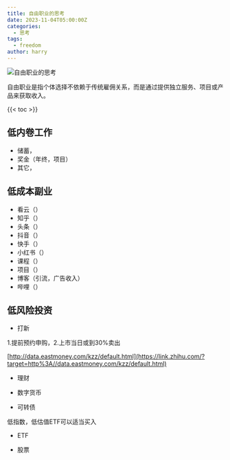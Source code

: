```yaml
---
title: 自由职业的思考
date: 2023-11-04T05:00:00Z
categories:
  - 思考
tags:
  - freedom
author: harry
---
```


<img src="https://pic.imgdb.cn/item/656f2e61c458853aef840081.jpg" alt="自由职业的思考">


自由职业是指个体选择不依赖于传统雇佣关系，而是通过提供独立服务、项目或产品来获取收入。

<!--more-->
{{< toc >}}

## 低内卷工作

- 储蓄，
- 奖金（年终，项目）
- 其它，

## 低成本副业

- 看云（）
- 知乎（）
- 头条（）
- 抖音（）
- 快手（）
- 小红书（）
- 课程（）
- 项目（）
- 博客（引流，广告收入）
- 哔哩（）

## 低风险投资

- 打新

1.提前预约申购，2.上市当日或到30%卖出

[http://data.eastmoney.com/kzz/default.html](https://link.zhihu.com/?target=http%3A//data.eastmoney.com/kzz/default.html)

- 理财

- 数字货币

- 可转债

低指数，低估值ETF可以适当买入

- ETF

- 股票